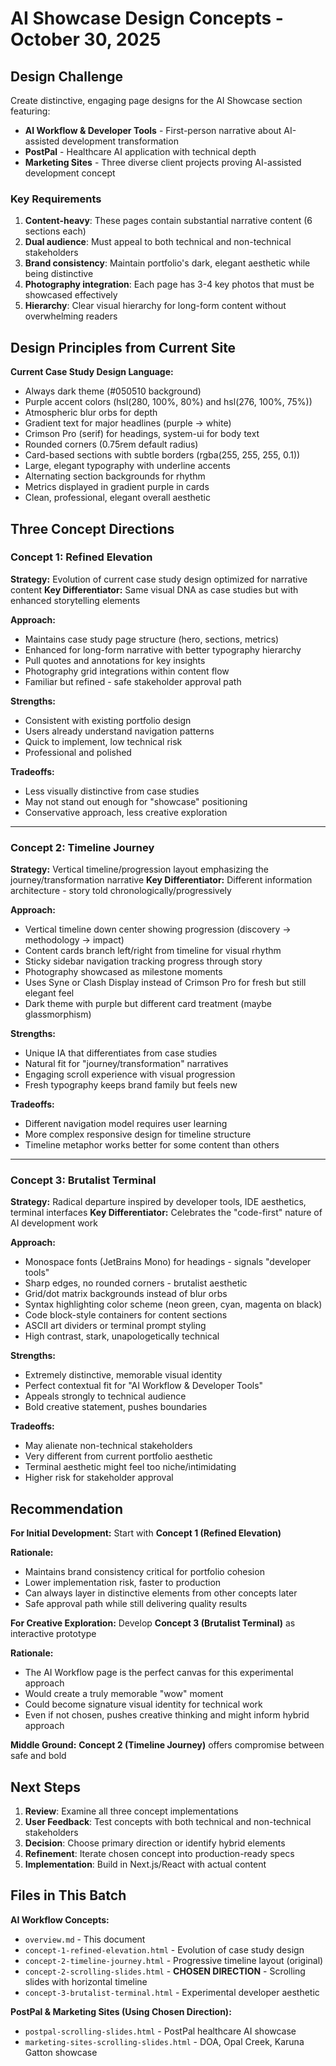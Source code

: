 # AI Showcase Design Concepts - October 30, 2025

## Design Challenge

Create distinctive, engaging page designs for the AI Showcase section featuring:
- **AI Workflow & Developer Tools** - First-person narrative about AI-assisted development transformation
- **PostPal** - Healthcare AI application with technical depth
- **Marketing Sites** - Three diverse client projects proving AI-assisted development concept

### Key Requirements

1. **Content-heavy**: These pages contain substantial narrative content (6 sections each)
2. **Dual audience**: Must appeal to both technical and non-technical stakeholders
3. **Brand consistency**: Maintain portfolio's dark, elegant aesthetic while being distinctive
4. **Photography integration**: Each page has 3-4 key photos that must be showcased effectively
5. **Hierarchy**: Clear visual hierarchy for long-form content without overwhelming readers

## Design Principles from Current Site

**Current Case Study Design Language:**
- Always dark theme (#050510 background)
- Purple accent colors (hsl(280, 100%, 80%) and hsl(276, 100%, 75%))
- Atmospheric blur orbs for depth
- Gradient text for major headlines (purple → white)
- Crimson Pro (serif) for headings, system-ui for body text
- Rounded corners (0.75rem default radius)
- Card-based sections with subtle borders (rgba(255, 255, 255, 0.1))
- Large, elegant typography with underline accents
- Alternating section backgrounds for rhythm
- Metrics displayed in gradient purple in cards
- Clean, professional, elegant overall aesthetic

## Three Concept Directions

### Concept 1: Refined Elevation
**Strategy:** Evolution of current case study design optimized for narrative content
**Key Differentiator:** Same visual DNA as case studies but with enhanced storytelling elements

**Approach:**
- Maintains case study page structure (hero, sections, metrics)
- Enhanced for long-form narrative with better typography hierarchy
- Pull quotes and annotations for key insights
- Photography grid integrations within content flow
- Familiar but refined - safe stakeholder approval path

**Strengths:**
- Consistent with existing portfolio design
- Users already understand navigation patterns
- Quick to implement, low technical risk
- Professional and polished

**Tradeoffs:**
- Less visually distinctive from case studies
- May not stand out enough for "showcase" positioning
- Conservative approach, less creative exploration

---

### Concept 2: Timeline Journey
**Strategy:** Vertical timeline/progression layout emphasizing the journey/transformation narrative
**Key Differentiator:** Different information architecture - story told chronologically/progressively

**Approach:**
- Vertical timeline down center showing progression (discovery → methodology → impact)
- Content cards branch left/right from timeline for visual rhythm
- Sticky sidebar navigation tracking progress through story
- Photography showcased as milestone moments
- Uses Syne or Clash Display instead of Crimson Pro for fresh but still elegant feel
- Dark theme with purple but different card treatment (maybe glassmorphism)

**Strengths:**
- Unique IA that differentiates from case studies
- Natural fit for "journey/transformation" narratives
- Engaging scroll experience with visual progression
- Fresh typography keeps brand family but feels new

**Tradeoffs:**
- Different navigation model requires user learning
- More complex responsive design for timeline structure
- Timeline metaphor works better for some content than others

---

### Concept 3: Brutalist Terminal
**Strategy:** Radical departure inspired by developer tools, IDE aesthetics, terminal interfaces
**Key Differentiator:** Celebrates the "code-first" nature of AI development work

**Approach:**
- Monospace fonts (JetBrains Mono) for headings - signals "developer tools"
- Sharp edges, no rounded corners - brutalist aesthetic
- Grid/dot matrix backgrounds instead of blur orbs
- Syntax highlighting color scheme (neon green, cyan, magenta on black)
- Code block-style containers for content sections
- ASCII art dividers or terminal prompt styling
- High contrast, stark, unapologetically technical

**Strengths:**
- Extremely distinctive, memorable visual identity
- Perfect contextual fit for "AI Workflow & Developer Tools"
- Appeals strongly to technical audience
- Bold creative statement, pushes boundaries

**Tradeoffs:**
- May alienate non-technical stakeholders
- Very different from current portfolio aesthetic
- Terminal aesthetic might feel too niche/intimidating
- Higher risk for stakeholder approval

## Recommendation

**For Initial Development:** Start with **Concept 1 (Refined Elevation)**

**Rationale:**
- Maintains brand consistency critical for portfolio cohesion
- Lower implementation risk, faster to production
- Can always layer in distinctive elements from other concepts later
- Safe approval path while still delivering quality results

**For Creative Exploration:** Develop **Concept 3 (Brutalist Terminal)** as interactive prototype

**Rationale:**
- The AI Workflow page is the perfect canvas for this experimental approach
- Would create a truly memorable "wow" moment
- Could become signature visual identity for technical work
- Even if not chosen, pushes creative thinking and might inform hybrid approach

**Middle Ground:** **Concept 2 (Timeline Journey)** offers compromise between safe and bold

## Next Steps

1. **Review**: Examine all three concept implementations
2. **User Feedback**: Test concepts with both technical and non-technical stakeholders
3. **Decision**: Choose primary direction or identify hybrid elements
4. **Refinement**: Iterate chosen concept into production-ready specs
5. **Implementation**: Build in Next.js/React with actual content

## Files in This Batch

**AI Workflow Concepts:**
- `overview.md` - This document
- `concept-1-refined-elevation.html` - Evolution of case study design
- `concept-2-timeline-journey.html` - Progressive timeline layout (original)
- `concept-2-scrolling-slides.html` - **CHOSEN DIRECTION** - Scrolling slides with horizontal timeline
- `concept-3-brutalist-terminal.html` - Experimental developer aesthetic

**PostPal & Marketing Sites (Using Chosen Direction):**
- `postpal-scrolling-slides.html` - PostPal healthcare AI showcase
- `marketing-sites-scrolling-slides.html` - DOA, Opal Creek, Karuna Gatton showcase
